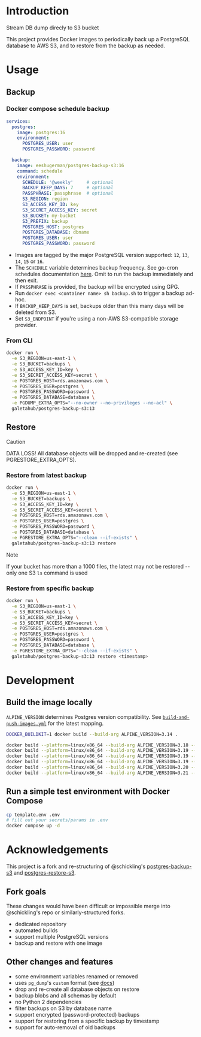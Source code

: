 # Introduction

Stream DB dump direcly to S3 bucket

This project provides Docker images to periodically back up a PostgreSQL database to AWS S3, and to restore from the backup as needed.

# Usage

## Backup

### Docker compose schedule backup

```yaml
services:
  postgres:
    image: postgres:16
    environment:
      POSTGRES_USER: user
      POSTGRES_PASSWORD: password

  backup:
    image: eeshugerman/postgres-backup-s3:16
    command: schedule
    environment:
      SCHEDULE: '@weekly'     # optional
      BACKUP_KEEP_DAYS: 7     # optional
      PASSPHRASE: passphrase  # optional
      S3_REGION: region
      S3_ACCESS_KEY_ID: key
      S3_SECRET_ACCESS_KEY: secret
      S3_BUCKET: my-bucket
      S3_PREFIX: backup
      POSTGRES_HOST: postgres
      POSTGRES_DATABASE: dbname
      POSTGRES_USER: user
      POSTGRES_PASSWORD: password
```

- Images are tagged by the major PostgreSQL version supported: `12`, `13`, `14`, `15` or `16`.
- The `SCHEDULE` variable determines backup frequency. See go-cron schedules documentation [here](http://godoc.org/github.com/robfig/cron#hdr-Predefined_schedules). Omit to run the backup immediately and then exit.
- If `PASSPHRASE` is provided, the backup will be encrypted using GPG.
- Run `docker exec <container name> sh backup.sh` to trigger a backup ad-hoc.
- If `BACKUP_KEEP_DAYS` is set, backups older than this many days will be deleted from S3.
- Set `S3_ENDPOINT` if you're using a non-AWS S3-compatible storage provider.

### From CLI

```sh
docker run \
  -e S3_REGION=us-east-1 \
  -e S3_BUCKET=backups \
  -e S3_ACCESS_KEY_ID=key \
  -e S3_SECRET_ACCESS_KEY=secret \
  -e POSTGRES_HOST=rds.amazonaws.com \
  -e POSTGRES_USER=postgres \
  -e POSTGRES_PASSWORD=password \
  -e POSTGRES_DATABASE=database \
  -e PGDUMP_EXTRA_OPTS="--no-owner --no-privileges --no-acl" \
  galetahub/postgres-backup-s3:13
```

## Restore

> [!CAUTION]
> DATA LOSS! All database objects will be dropped and re-created (see PGRESTORE_EXTRA_OPTS).

### Restore from latest backup

```sh
docker run \
  -e S3_REGION=us-east-1 \
  -e S3_BUCKET=backups \
  -e S3_ACCESS_KEY_ID=key \
  -e S3_SECRET_ACCESS_KEY=secret \
  -e POSTGRES_HOST=rds.amazonaws.com \
  -e POSTGRES_USER=postgres \
  -e POSTGRES_PASSWORD=password \
  -e POSTGRES_DATABASE=database \
  -e PGRESTORE_EXTRA_OPTS="--clean --if-exists" \
  galetahub/postgres-backup-s3:13 restore
```

> [!NOTE]
> If your bucket has more than a 1000 files, the latest may not be restored -- only one S3 `ls` command is used

### Restore from specific backup

```sh
docker run \
  -e S3_REGION=us-east-1 \
  -e S3_BUCKET=backups \
  -e S3_ACCESS_KEY_ID=key \
  -e S3_SECRET_ACCESS_KEY=secret \
  -e POSTGRES_HOST=rds.amazonaws.com \
  -e POSTGRES_USER=postgres \
  -e POSTGRES_PASSWORD=password \
  -e POSTGRES_DATABASE=database \
  -e PGRESTORE_EXTRA_OPTS="--clean --if-exists" \
  galetahub/postgres-backup-s3:13 restore <timestamp>
```

# Development

## Build the image locally
`ALPINE_VERSION` determines Postgres version compatibility. See [`build-and-push-images.yml`](.github/workflows/build-and-push-images.yml) for the latest mapping.
```sh
DOCKER_BUILDKIT=1 docker build --build-arg ALPINE_VERSION=3.14 .

docker build --platform=linux/x86_64 --build-arg ALPINE_VERSION=3.18 --build-arg PG_VERSION=12 -t postgres-backup-s3:12 .
docker build --platform=linux/x86_64 --build-arg ALPINE_VERSION=3.19 --build-arg PG_VERSION=13 -t postgres-backup-s3:13 .
docker build --platform=linux/x86_64 --build-arg ALPINE_VERSION=3.19 --build-arg PG_VERSION=14 -t postgres-backup-s3:14 .
docker build --platform=linux/x86_64 --build-arg ALPINE_VERSION=3.19 --build-arg PG_VERSION=15 -t postgres-backup-s3:15 .
docker build --platform=linux/x86_64 --build-arg ALPINE_VERSION=3.20 --build-arg PG_VERSION=16 -t postgres-backup-s3:16 .
docker build --platform=linux/x86_64 --build-arg ALPINE_VERSION=3.21 --build-arg PG_VERSION=17 -t postgres-backup-s3:17 .
```
## Run a simple test environment with Docker Compose
```sh
cp template.env .env
# fill out your secrets/params in .env
docker compose up -d
```

# Acknowledgements

This project is a fork and re-structuring of @schickling's [postgres-backup-s3](https://github.com/schickling/dockerfiles/tree/master/postgres-backup-s3) and [postgres-restore-s3](https://github.com/schickling/dockerfiles/tree/master/postgres-restore-s3).

## Fork goals

These changes would have been difficult or impossible merge into @schickling's repo or similarly-structured forks.
  - dedicated repository
  - automated builds
  - support multiple PostgreSQL versions
  - backup and restore with one image

## Other changes and features
  - some environment variables renamed or removed
  - uses `pg_dump`'s `custom` format (see [docs](https://www.postgresql.org/docs/10/app-pgdump.html))
  - drop and re-create all database objects on restore
  - backup blobs and all schemas by default
  - no Python 2 dependencies
  - filter backups on S3 by database name
  - support encrypted (password-protected) backups
  - support for restoring from a specific backup by timestamp
  - support for auto-removal of old backups
